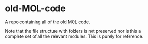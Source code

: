 # old-MOL-code
A repo containing all of the old MOL code.

Note that the file structure with folders is not preserved nor is this a complete set of all the relevant modules. This is purely for reference.
